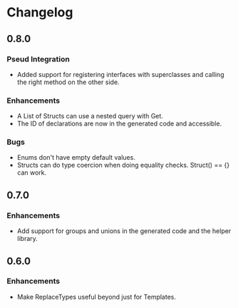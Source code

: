# Changelog

## 0.8.0

### Pseud Integration

* Added support for registering interfaces with superclasses and calling the
  right method on the other side.

### Enhancements

* A List of Structs can use a nested query with Get.
* The ID of declarations are now in the generated code and accessible.

### Bugs

* Enums don't have empty default values.
* Structs can do type coercion when doing equality checks. Struct() == {} can
  work.

## 0.7.0

### Enhancements

* Add support for groups and unions in the generated code and the helper library.

## 0.6.0

### Enhancements

* Make ReplaceTypes useful beyond just for Templates.

